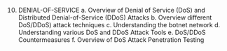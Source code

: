 10.	DENIAL-OF-SERVICE
a.	Overview of Denial of Service (DoS) and Distributed Denial-of-Service (DDoS) Attacks
b.	Overview different DoS/DDoS) attack techniques
c.	Understanding the botnet network
d.	Understanding various DoS and DDoS Attack Tools
e.	DoS/DDoS Countermeasures
f.	Overview of DoS Attack Penetration Testing